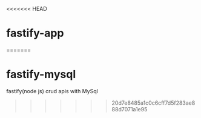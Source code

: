 <<<<<<< HEAD
# fastify-app
=======
# fastify-mysql
fastify(node js) crud apis with MySql
>>>>>>> 20d7e8485a1c0c6cff7d5f283ae888d7071a1e95

